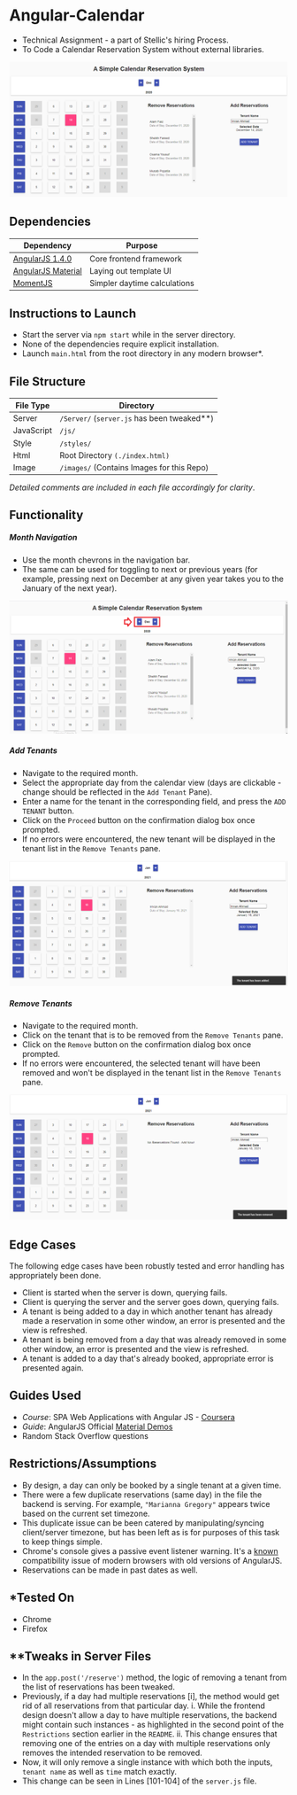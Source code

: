 # Angular-Calendar

- Technical Assignment - a part of Stellic's hiring Process.
- To Code a Calendar Reservation System without external libraries.

![Main View](./images/main.png)

## Dependencies

Dependency | Purpose
-- | --
[AngularJS 1.4.0](https://code.angularjs.org/1.4.0/) | Core frontend framework
[AngularJS Material](https://material.angularjs.org/latest/) | Laying out template UI
[MomentJS](https://momentjs.com/) | Simpler daytime calculations

## Instructions to Launch

- Start the server via `npm start` while in the server directory.
- None of the dependencies require explicit installation.
- Launch `main.html` from the root directory in any modern browser*.

## File Structure

File Type | Directory
-- | --
Server | `/Server/` (`server.js` has been tweaked**)
JavaScript | `/js/` 
Style | `/styles/` 
Html | Root Directory `(./index.html)`
Image | `/images/` (Contains Images for this Repo)

*Detailed comments are included in each file accordingly for clarity*. 

## Functionality

##### Month Navigation

- Use the month chevrons in the navigation bar.
- The same can be used for toggling to next or previous years (for example, pressing next on December at any given year takes you to the January of the next year).

![Navigation Pane](./images/navigation.png)

##### Add Tenants

- Navigate to the required month.
- Select the appropriate day from the calendar view (days are clickable - change should be reflected in the `Add Tenant` Pane).
- Enter a name for the tenant in the corresponding field, and press the `ADD TENANT` button.
- Click on the `Proceed` button on the confirmation dialog box once prompted.
- If no errors were encountered, the new tenant will be displayed in the tenant list in the `Remove Tenants` pane.

![Add Tenants](./images/add.png)

##### Remove Tenants

- Navigate to the required month.
- Click on the tenant that is to be removed from the `Remove Tenants` pane.
- Click on the `Remove` button on the confirmation dialog box once prompted.
- If no errors were encountered, the selected tenant will have been removed and won't be displayed in the tenant list in the `Remove Tenants` pane.

![Remove Tenants](./images/remove.png)

## Edge Cases

The following edge cases have been robustly tested and error handling has appropriately been done.

- Client is started when the server is down, querying fails.
- Client is querying the server and the server goes down, querying fails.
- A tenant is being added to a day in which another tenant has already made a reservation in some other window, an error is presented and the view is refreshed.
- A tenant is being removed from a day that was already removed in some other window, an error is presented and the view is refreshed.
- A tenant is added to a day that's already booked, appropriate error is presented again.

## Guides Used

- *Course*: SPA Web Applications with Angular JS - [Coursera](https://www.coursera.org/learn/single-page-web-apps-with-angularjs/home/welcome)
- *Guide*: AngularJS Official [Material Demos](https://material.angularjs.org/1.1.22/demo) 
- Random Stack Overflow questions


## Restrictions/Assumptions

- By design, a day can only be booked by a single tenant at a given time.
- There were a few duplicate reservations (same day) in the file the backend is serving. For example, `"Marianna Gregory"` appears twice based on the current set  timezone. 
- This duplicate issue can be been catered by manipulating/syncing client/server timezone, but has been left as is for purposes of this task to keep things simple.
- Chrome's console gives a passive event listener warning. It's a [known](https://github.com/angular/angular.js/issues/15901) compatibility issue of modern browsers with old versions of AngularJS.
- Reservations can be made in past dates as well.

## *Tested On
- Chrome
- Firefox

## **Tweaks in Server Files

- In the `app.post('/reserve')` method, the logic of removing a tenant from the list of reservations has been tweaked.
- Previously, if a day had multiple reservations [i], the method would get rid of all reservations from that particular day.
i.  While the frontend design doesn't allow a day to have multiple reservations, the backend might contain such instances - as highlighted in the second point of the `Restrictions` section earlier in the `README`.
ii. This change ensures that removing one of the entries on a day with multiple reservations only removes the intended reservation to be removed.
- Now, it will only remove a single instance with which both the inputs, `tenant name` as well as `time` match exactly.
- This change can be seen in Lines [101-104] of the `server.js` file.
